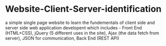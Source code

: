 # Website-Client-Server-identification
 a simple single page website to learn the fundementals of client side and server side web application developent which includes - Front End (HTML+CSS), jQuery (5 different uses in the site), Ajax (the data fetch from server), JSON for communication, Back End (REST API)
